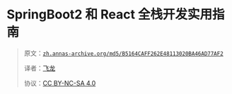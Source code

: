 # SpringBoot2 和 React 全栈开发实用指南

> 原文：[`zh.annas-archive.org/md5/B5164CAFF262E48113020BA46AD77AF2`](https://zh.annas-archive.org/md5/B5164CAFF262E48113020BA46AD77AF2)
> 
> 译者：[飞龙](https://github.com/wizardforcel)
> 
> 协议：[CC BY-NC-SA 4.0](http://creativecommons.org/licenses/by-nc-sa/4.0/)